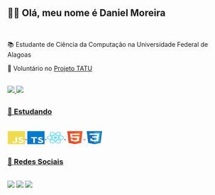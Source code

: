 ## 🐱‍👤 Olá, meu nome é Daniel Moreira
<br>
<p>📚 Estudante de Ciência da Computação na Universidade Federal de Alagoas</p>
<p>💼 Voluntário no <a href="https://projetotatu.com.br/">Projeto TATU</a> </p>


<br>


<div style ="display: flex; flex-direction: row;">
  <a href="https://github.com/withoutspaces">
  <img height="180em" src="https://github-readme-stats.vercel.app/api/top-langs/?username=withoutspaces&layout=compact&langs_count=7&theme=radical"/>
  <img height="180em" src="https://github-readme-stats.vercel.app/api?username=withoutspaces&show_icons=true&theme=radical&include_all_commits=true&count_private=true"/>
</div>
 
 ## 
 ### 🔎 Estudando
  
<div style="display: inline_block"><br>
  <img align="center" alt="Rafa-Js" height="30" width="40" src="https://raw.githubusercontent.com/devicons/devicon/master/icons/javascript/javascript-plain.svg">
  <img align="center" alt="Rafa-Ts" height="30" width="40" src="https://raw.githubusercontent.com/devicons/devicon/master/icons/typescript/typescript-plain.svg">
  <img align="center" alt="Rafa-React" height="30" width="40" src="https://raw.githubusercontent.com/devicons/devicon/master/icons/react/react-original.svg">
  <img align="center" alt="Rafa-HTML" height="30" width="40" src="https://raw.githubusercontent.com/devicons/devicon/master/icons/html5/html5-original.svg">
  <img align="center" alt="Rafa-CSS" height="30" width="40" src="https://raw.githubusercontent.com/devicons/devicon/master/icons/css3/css3-original.svg">
</div>
  
  ##
  ### 📣 Redes Sociais
  <br>
  <div>
    <a href="https://www.instagram.com/danielmoreira_s/" target="_blank"><img src="https://img.shields.io/badge/-Instagram-%23E4405F?style=for-the-badge&logo=instagram&logoColor=white" target="_blank"></a>
    <a href = "mailto:dms@ic.ufal.br"><img src="https://img.shields.io/badge/-Gmail-%23333?style=for-the-badge&logo=gmail&logoColor=white" target="_blank"></a>
  <a href="https://www.linkedin.com/in/daniel-moreira-santos-829505208/" target="_blank"><img src="https://img.shields.io/badge/-LinkedIn-%230077B5?style=for-the-badge&logo=linkedin&logoColor=white" target="_blank"></a>
  </div>
